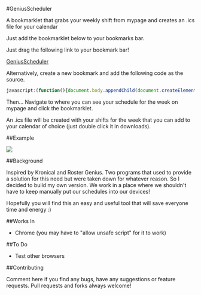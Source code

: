 #GeniusScheduler

A bookmarklet that grabs your weekly shift from mypage and creates an .ics file for your calendar

Just add the bookmarklet below to your bookmarks bar.

Just drag the following link to your bookmark bar!

<a href="javascript:(function(){document.body.appendChild(document.createElement('script')).src='https://github.com/aricallen/genius-scheduler/script.js';})();">GeniusScheduler</a>

Alternatively, create a new bookmark and add the following code as the source.

```javascript
javascript:(function(){document.body.appendChild(document.createElement('script')).src='http://www.curiousrhythms.com/genius-scheduler/script.js';})();
```

Then...
Navigate to where you can see your schedule for the week on mypage and click the bookmarklet.

An .ics file will be created with your shifts for the week that you can add to your calendar of choice (just double click it in downloads).

##Example

<img src="https://github.com/aricallen/genius-scheduler/example-mypage.png" />

##Background

Inspired by Kronical and Roster Genius. Two programs that used to provide a solution for this need but were taken down for whatever reason. So I decided to build my own version. We work in a place where we shouldn't have to keep manually put our schedules into our devices!

Hopefully you will find this an easy and useful tool that will save everyone time and energy :)

##Works In

- Chrome (you may have to "allow unsafe script" for it to work)

##To Do

- Test other browsers

##Contributing

Comment here if you find any bugs, have any suggestions or feature requests. Pull requests and forks always welcome!

